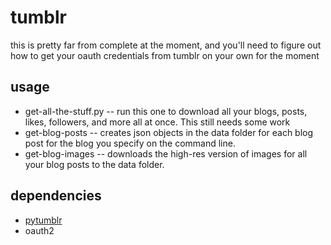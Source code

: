 tumblr
===

this is pretty far from complete at the moment, and you'll need to figure out how to get your oauth credentials from tumblr on your own for the moment

usage
---

* get-all-the-stuff.py -- run this one to download all your blogs, posts, likes, followers, and more all at once. This still needs some work
* get-blog-posts -- creates json objects in the data folder for each blog post for the blog you specify on the command line.
* get-blog-images -- downloads the high-res version of images for all your blog posts to the data folder.

dependencies
---

* [pytumblr](https://github.com/tumblr/pytumblr)
* oauth2
